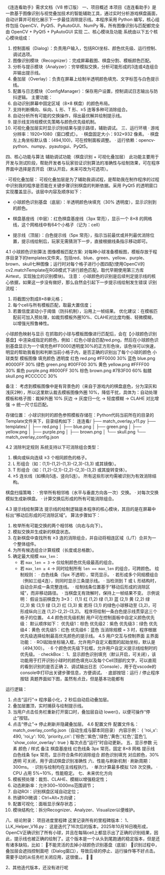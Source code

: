 《连连看助手》需求文档（V8 修订版）
一、项目概述
本项目《连连看助手》是一款基于图像识别与视觉叠加技术的智能辅助工具，通过实时分析游戏棋盘画面，自动计算并可视化展示下一步最佳消除提示线。本程序采用 Python 编写，核心组件包括 OpenCV、PyQt5、PyAutoGUI、NumPy 等。所有图像识别与匹配都完全由 OpenCV + PyQt5 + PyAutoGUI 实现
二、核心模块及功能
系统由以下五个核心模块组成：
1. 控制面板（Dialog）：负责用户输入，包括ROI坐标、颜色优先级、运行控制、调试选项。
2. 图像识别模块（Recognizer）：完成屏幕截图、棋盘分割、模板颜色匹配。
3. 分析与提示模块（Analyzer）：穷举模拟交换，分析可能形成的3连或4连组合并输出提示线。
4. 叠加层（Overlay）：负责在屏幕上绘制半透明颜色填充、文字标签与白色提示线。
5. 配置与日志模块（ConfigManager）：保存用户设置，控制调试日志输出与防抖逻辑。
主要功能：
1. 自动识别屏幕中固定区域（8×8 棋盘）的颜色布局。
2. 支持判断横向、纵向、L 形、T 形、≥5 连等多种可消除组合。
3. 自动分析所有可能的交换操作，得出最优解并绘制提示线。
4. 提示线支持规模优先策略与颜色优先级机制。
5. 可视化叠加层实时显示识别结果与提示路径，辅助调试。
三、运行环境
· 游戏分辨率：1920×1080（窗口模式）。
· 棋盘固定大小：932×932 像素。
· 棋盘左上角坐标默认值：(494,100)，可在控制面板调整。
· 运行依赖：opencv-python、numpy、pyautogui、PyQt5。

四、核心功能与算法
辅助调试功能（棋盘识别 + 可视化叠加层）
此功能主要用于开发与测试阶段，帮助开发者与玩家验证识别算法的准确性与绘制效果，可在程序界面中选择是否开启（默认开启，未来可改为可选项）。

· 可视化叠加层：
可视化叠加层是为了辅助我调试程，是帮助我在制作程序的过程中识别我的程序是否能在关键步骤识别棋盘的判断依据。采用 PyQt5 的透明窗口实现覆盖显示。该层中内容及顺序如下：
  - 小球颜色识别基盘（底层）：半透明颜色块填充（30% 透明度），显示识别到的颜色。
  - 棋盘基座线（中层）：红色棋盘基座线（3px 常亮），显示一个 8×8 的网格线，这个网格线中有64个小格子（记为：cell）

  - 提示线（顶层）：白色提示线（5px 常亮），指示当前最优或并列最优消除位置，提示线绘制后，玩家无需猜测下一步，直接根据线条指示移动即可。

4.1 小球颜色识别算法
图像模板匹配方案:
对每种小球准备模板图，模板存放于程序目录下的templates文件夹，包括red、blue、green、yellow、purple、brown、skull七种图像；运行时对每个格子进行小图四配(使用OpenCV的cv2.matchTemplate在RGB模式下进行颜色匹配，取代早期使用第三方库Airtest，实现独立的识别模块)。
注意： 小球颜色的识别是后续判定提示线的核心依据，如果这一步没有做好，那么自然会引起下一步提示线绘制发生错误
识别流程：
1. 将截图分割成8×8单元格；
2. 每个cell与所有模板匹配，取最大置信度；
3. 若置信度波动小于阈值（防抖机制），沿用上一帧结果。
优化建议：在模板匹配前可加入预处理，如裁剪模板外圈10%、CLAHE对比度均衡、轻微模糊，以增强光照鲁棒性。

小球颜色映射与显示
在抓取的小球与模板图像进行匹配后，会在【小球颜色识别基盘】中渲染成指定的颜色，例如：红色小球会匹配red.png，然后在小球颜色识别基盘显示为一个填充色#FF0000透明度30%的正方形色块，该色块可以快速，明显的帮助我看到和判断当前小格子内，是否正确的识别出了每个小球的颜色
小球类型	模板图像	填充颜色	透明度
红色	red.png	#FF0000	30%
蓝色	blue.png	#0000FF	30%
绿色	green.png	#00FF00	30%
黄色	yellow.png	#FFFF00	30%
紫色	purple.png	#8000FF	30%
棕色	brown.png	#7B3F00	60%
骷髅	skull.png	#CCCCCC	30%

备注：
考虑到模板图像中是有背景色的（来自于游戏内的棋盘底色，分为深灰和浅灰2种），所以这里默认裁去模板图像外圈 10%，降低干扰，具体为：自动处理模板和格子图：裁掉外圈 10% 灰边 → 灰度归一化 → 轻度模糊 → CLAHE 对比增强 → 统一尺寸后匹配。

存储位置：
小球识别时的颜色参照模板存储在：Python代码当前所在的目录的Template文件夹下，目录结构如下：
连连看/
 ├── match_overlay_v11.py
 ├── templates/
 │    ├── red.png
 │    ├── blue.png
 │    ├── green.png
 │    ├── yellow.png
 │    ├── purple.png
 │    ├── brown.png
 │    └── skull.png
 └── match_overlay_config.json



4.2 消除判定规则
系统支持以下可消除组合类型：
1. 横向或纵向连续 ≥3 个相同颜色的格子。
2. L 形组合（如：(1,1)-(1,2)-(1,3)-(2,3)-(3,3) 或其镜像）。
3. T 形组合（如：(1,2)-(2,1)-(2,2)-(2,3)-(3,2) 或其旋转变体）。
4. ≥5 连长线（如横向5连、竖向5连）。
所有这些形状均需被识别为有效消除结构。

棋盘扫描策略：
· 穷举所有相邻格（水平与垂直方向各一次）交换。
· 对每次交换模拟生成新棋盘。
· 计算交换后形成的所有可能消除组合。

4.3 提示线绘制算法
提示线的绘制逻辑是本程序的核心模块，其目的是在屏幕中标出“移动后形成的可消除区域”。
算法步骤如下：
1. 枚举所有可能交换的两个相邻格（向右与向下）。
2. 模拟交换并生成新的棋盘状态。
3. 在新棋盘中查找所有 ≥3 连的消除组合，并自动将相连区域（L/T）合并为一个整体组件。
4. 为所有候选组合计算规模（长度或总格数）。
5. 确定最大规模 `max_len`：
   - 若 `max_len = 3` → 仅绘制颜色优先级最高的组合。
   - 若 `max_len ≥ 4` → 同时绘制所有 `len == max_len` 的组合，可跨颜色。
绘制规则：
· 白色线条（5px 不透明），常亮显示。
· 若形成多个同规模组合（例如三组4连），则同时显示三条提示线。
· 当检测到 T 或 L 形结构时，自动合并成一条完整连线。
· 绘制线条位置基于“移动后形成的消除区域”，而非移动路径。
· 当棋盘无有效解时，保持上一帧结果不变。
示例说明：
假设当前棋盘为 3×3：
(1,1) 红  (1,2) 绿  (1,3) 蓝
(2,1) 黄  (2,2) 绿  (2,3) 紫
(3,1) 绿  (3,2) 红  (3,3) 紫
若将 (3,1) 的绿色小球移动至 (3,2)，可形成纵向三连 (1,2)-(2,2)-(3,2)。
程序将绘制一条白色提示线贯穿这三个格子的位置。
4.4 颜色优先级机制
用户可在控制面板中自定义颜色优先级：
默认顺序如下：
优先级1：棕色
优先级2：紫色
优先级3：绿色
优先级4：黄色
优先级5：红色
优先级6：蓝色
当消除规模 = 3 时，程序根据优先级选择绘制最高优先颜色的提示线。
4.5 用户交互与控制界面
主界面功能：
· ROI起始坐标输入框，允许用户自定义截图的起始坐标，默认是（494,100）。
· 6 个颜色优先级下拉框，允许用户自定义提示线绘制时的优先级。
· checkBox：
1、显示颜色识别填充（默认开启，可关闭），该功能用于打开识别小球时的颜色填充以及每个Cell顶部的文字，可以直观的看到识别的是否正确
2、调试输出日志（Console），用于在vscode的console中打印出关键步骤信息，方便调试。
· 底部按钮：运行 / 停止程序按钮
真题界面如下图，虽然有点丑，但是基本功能都有


运行逻辑：
1. 点击“运行”→ 程序最小化，2 秒后自动启动叠加层。
2. 叠加层置顶，实时捕获与绘制提示线。
3. 当用户点击任务栏重新打开窗口时，叠加层自动 lower()，以便可操作“停止”按钮。
4. 点击“停止”→ 停止刷新并隐藏叠加层。
4.6 配置文件
配置文件名：match_overlay_config.json（自动生成与脚本同目录）
内容示例：
{
  'roi_x': 490,
  'roi_y': 100,
  'priority_cn': ['棕色','紫色','绿色','黄色','红色','蓝色'],
  'show_color_overlay': true
}
每次点击“运行”时自动更新。
五、显示参数
元素	颜色 / 样式	备注
棋盘基座线	红色线条 3px	常亮，固定 8×8 网格
提示线	白色线条 5px	常亮，显示符合条件的消除组合
颜色识别填充	对应颜色，30%透明	可关闭，用于调试棋盘识别准确性
六、性能与刷新机制
· 刷新周期：300ms。
· 识别与绘制均在主线程执行。
· 单次计算最多模拟 128 次交换。
· CPU 占用 5%~10%，性能稳定。
七、未来优化方向
1. 模板预处理：裁剪、CLAHE、模糊以增强稳定性；
2. 动态刷新率：允许300~1000ms范围调节；
3. 自动ROI：识别棋盘区域自动定位；
4. 热键ROI微调：Ctrl+Alt+方向键；
5. 配置可视化：面板显示保存状态；
6. 模块结构化：拆分Recognizer、Analyzer、Visualizer以便维护。

八、结论附录： 项目进度里程碑
这里记录所有的里程碑版本：
1、LLK_Helper_V16.py：
	 这是迭代了16次后的版本，2025年10月16日晚形成，OpenCV正确识别了所有小球，并且在每隔cell上都显示出了正确的识别结果，因此，提示线也被正确的绘制了。这个版本是一个从头到尾跑通的稳定版本，但是还有诸多缺陷，比如：
不能灵活的去掉小球颜色识别基盘（底层）
识别过程中，叠加层会遮挡控制面吧（Dialog窗口），导致后续的停止、运行操作等不好点击。需要手动的从任务栏关闭应用，这很傻。。




2、其他迭代版本，还没有进行呢
